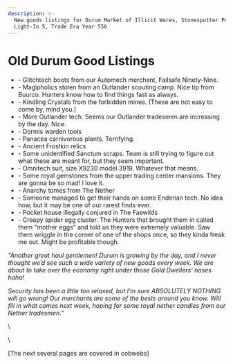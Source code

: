 ```yaml
---
description: >-
  New goods listings for Durum Market of Illicit Wares, Stonesputter Period,
  Light-In 5, Trade Era Year 556
---
```


# Old Durum Good Listings

* \- Glitchtech boots from our Automech merchant, Failsafe Ninety-Nine.
* \- Magipholics stolen from an Outlander scouting camp. Nice tip from Buurco. Hunters know how to find things fast as always.
* \- Kindling Crystals from the forbidden mines. (These are not easy to come by, mind you.)
* \- More Outlander tech. Seems our Outlander tradesmen are increasing by the day. Nice.
* \- Dormis warden tools
* \- Panacea carnivorous plants. Terrifying.
* \- Ancient Frostkin relics
* \- Some unidentified Sanctum scraps. Team is still trying to figure out what these are meant for, but they seem important.
* \- Omnitech suit, size X9230 model 3919. Whatever that means.
* \- Some royal gemstones from the upper trading center mansions. They are gonna be so mad! I love it.
* \- Anarchy tomes from The Nether
* \- Someone managed to get their hands on some Enderian tech. No idea how, but it may be one of our rarest finds ever.
* \- Pocket house illegally conjured in The Faewilds
* \- Creepy spider egg cluster. The Hunters that brought them in called them “mother eggs” and told us they were extremely valuable. Saw them wriggle in the corner of one of the shops once, so they kinda freak me out. Might be profitable though.

_"Another great haul gentlemen! Durum is growing by the day, and I never thought we’d see such a wide variety of new goods every week. We are about to take over the economy right under those Gold Dwellers' noses haha!_

_Security has been a little too relaxed, but I’m sure ABSOLUTELY NOTHING will go wrong! Our merchants are some of the bests around you know. Will fill in what comes next week, hoping for some royal nether candies from our Nether tradesmen."_

\


\


\[The next several pages are covered in cobwebs]
